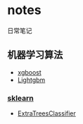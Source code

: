 # notes
日常笔记

## 机器学习算法

* [xgboost][1]
* [Lightgbm][2]
### [sklearn][3]

* [ExtraTreesClassifier][4] 

[1]: https://github.com/c-dafan/notes/blob/master/xgboost
[2]: https://github.com/c-dafan/notes/tree/master/Lightgbm
[3]: https://github.com/c-dafan/notes/tree/master/sklearn%20notes
[4]: https://github.com/c-dafan/notes/tree/master/sklearn%20notes/ExtraTreesClassifier

